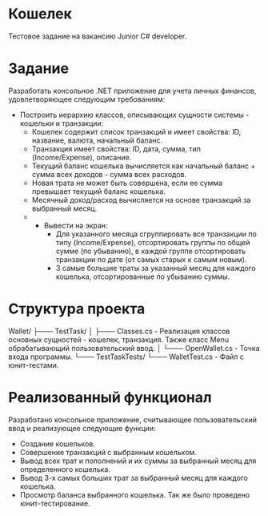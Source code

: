 # Кошелек
Тестовое задание на вакансию Junior С# developer.
# Задание
Разработать консольное .NET приложение для учета личных финансов, удовлетворяющее следующим требованиям:
- Построить иерархию классов, описывающих сущности системы - кошельки и транзакции:
    - Кошелек  содержит список транзакций  и имеет свойства: ID, название, валюта, начальный баланс.
    - Транзакция  имеет свойства: ID, дата, сумма, тип (Income/Expense), описание.
    - Текущий баланс кошелька вычисляется как начальный баланс + сумма всех доходов - сумма всех расходов.
    - Новая трата не может быть совершена, если ее сумма превышает текущий баланс кошелька.
    - Месячный доход/расход вычисляется на основе транзакций за выбранный месяц.
    - - Вывести на экран:
        - Для указанного месяца сгруппировать все транзакции по типу (Income/Expense), отсортировать группы по общей сумме (по убыванию), в каждой группе отсортировать транзакции по дате (от самых старых к самым новым).
        - 3 самые большие траты за указанный месяц для каждого кошелька, отсортированные по убыванию суммы.
# Структура проекта
Wallet/
├─── TestTask/
│     ├───  Classes.cs - Реализация классов основных сущностей - кошелек, транзакция. Также класс Menu обрабатывающий пользовательский ввод.
│     └───  OpenWallet.cs - Точка входа программы.
└─── TestTaskTests/
      └───  WalletTest.cs - Файл с юнит-тестами.
# Реализованный функционал 
Разработано консольное приложение, считывающее пользовательский ввод и реализующее следующие функции:
- Создание кошельков.
- Совершение транзакций с выбранным кошельком.
- Вывод всех трат и пополнений и их суммы за выбранный месяц для определенного кошелька.
- Вывод 3-х самых больших трат за выбранный месяц для каждого кошелька.
- Просмотр баланса выбранного кошелька.
Так же было проведено юнит-тестирование.
